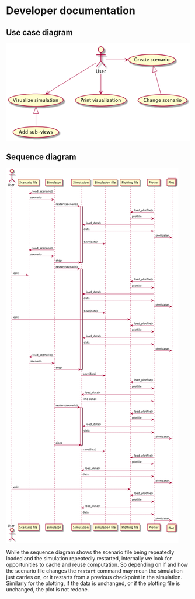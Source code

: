 # Developer documentation

## Use case diagram

![](uml/png/usecases.png)


## Sequence diagram

![](uml/png/sequence.png)

While the sequence diagram shows the scenario file being repeatedly loaded and
the simulation repeatedly restarted, internally we look for opportunities to
cache and reuse computation. So depending on if and how the scenario file
changes the `restart` command may mean the simulation just carries on, or it
restarts from a previous checkpoint in the simulation. Similarly for the
plotting, if the data is unchanged, or if the plotting file is unchanged, the
plot is not redone.